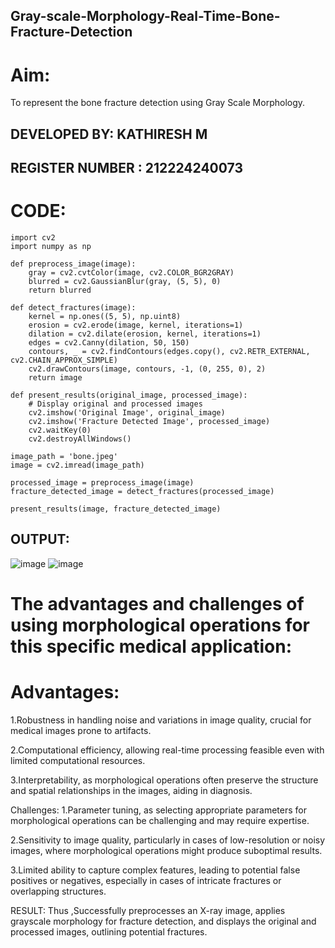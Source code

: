 ## Gray-scale-Morphology-Real-Time-Bone-Fracture-Detection
# Aim:
To represent the bone fracture detection using Gray Scale Morphology.

## DEVELOPED BY: KATHIRESH M
## REGISTER NUMBER : 212224240073
# CODE:
```
import cv2
import numpy as np

def preprocess_image(image):
    gray = cv2.cvtColor(image, cv2.COLOR_BGR2GRAY)
    blurred = cv2.GaussianBlur(gray, (5, 5), 0)
    return blurred

def detect_fractures(image):
    kernel = np.ones((5, 5), np.uint8)
    erosion = cv2.erode(image, kernel, iterations=1)
    dilation = cv2.dilate(erosion, kernel, iterations=1)
    edges = cv2.Canny(dilation, 50, 150)
    contours, _ = cv2.findContours(edges.copy(), cv2.RETR_EXTERNAL, cv2.CHAIN_APPROX_SIMPLE)
    cv2.drawContours(image, contours, -1, (0, 255, 0), 2)
    return image

def present_results(original_image, processed_image):
    # Display original and processed images
    cv2.imshow('Original Image', original_image)
    cv2.imshow('Fracture Detected Image', processed_image)
    cv2.waitKey(0)
    cv2.destroyAllWindows()

image_path = 'bone.jpeg'
image = cv2.imread(image_path)

processed_image = preprocess_image(image)
fracture_detected_image = detect_fractures(processed_image)

present_results(image, fracture_detected_image)
```
## OUTPUT:
![image](https://github.com/pochireddyp/Gray-scale-Morphology-Real-Time-Bone-Fracture-Detection/assets/150232043/deecb7d2-66b7-476b-b91c-12afd49c20f4)
![image](https://github.com/pochireddyp/Gray-scale-Morphology-Real-Time-Bone-Fracture-Detection/assets/150232043/be4bca02-900e-4970-940c-ef3a83b79bd5)


# The advantages and challenges of using morphological operations for this specific medical application:
# Advantages:
1.Robustness in handling noise and variations in image quality, crucial for medical images prone to artifacts.

2.Computational efficiency, allowing real-time processing feasible even with limited computational resources.

3.Interpretability, as morphological operations often preserve the structure and spatial relationships in the images, aiding in diagnosis.

Challenges:
1.Parameter tuning, as selecting appropriate parameters for morphological operations can be challenging and may require expertise.

2.Sensitivity to image quality, particularly in cases of low-resolution or noisy images, where morphological operations might produce suboptimal results.

3.Limited ability to capture complex features, leading to potential false positives or negatives, especially in cases of intricate fractures or overlapping structures.

RESULT:
Thus ,Successfully preprocesses an X-ray image, applies grayscale morphology for fracture detection, and displays the original and processed images, outlining potential fractures.
